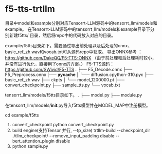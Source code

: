 # f5-tts-trtllm

目录中model和example分别对应Tensorrt-LLM源码中的tensorrt_llm/models和example。
在Tensorrt-LLM源码中的tensorrt_llm/models和example目录下分别新建f5tts/ 目录，然后将repo中的代码放入对应的目录。

example/f5tts目录如下。需要通过导出前处理以及后处理的onnx、basic_ref_zh.wav和vocab.txt可从源码repo中获取。
导出ONNX参考 ：https://github.com/DakeQQ/F5-TTS-ONNX （由于前处理和后处理耗时较小，并没有进行优化，直接用了onnx的方案。）
F5-TTS源码：https://github.com/SWivid/F5-TTS
.
├── F5_Decode.onnx
├── F5_Preprocess.onnx
├── __pycache__
│   └── diffusion.cpython-310.pyc
├── basic_ref_zh.wav
├── ckpts
│   └── model_1200000.pt
├── convert_checkpoint.py
├── sample_tts.py
└── vocab.txt

tensorrt_llm/models/f5tts目录如下。
.
├── model.py
├── module.py

在tensorrt_llm/models/__init__.py导入f5tts模型并在MODEL_MAP中注册模型。

cd example/f5tts
1. convert_checkpoint
   python convert_checkpoint.py
2. build engine(支持Tensor 并行, --tp_size)
   trtllm-build --checkpoint_dir ./tllm_checkpoint/ --remove_input_padding disable --bert_attention_plugin disable
3. python sample.py
